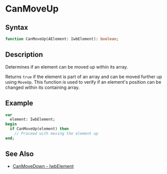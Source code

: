 # CanMoveUp

## Syntax

```pascal
function CanMoveUp(AElement: IwbElement): boolean;
```

## Description

Determines if an element can be moved up within its array.

Returns `true` if the element is part of an array and can be moved further up using `MoveUp`. This function is used to verify if an element's position can be changed within its containing array.

## Example

```pascal
var
  element: IwbElement;
begin
  if CanMoveUp(element) then
    // Proceed with moving the element up
end;
```

## See Also

- [CanMoveDown - IwbElement](IwbElement_CanMoveDown.md)
